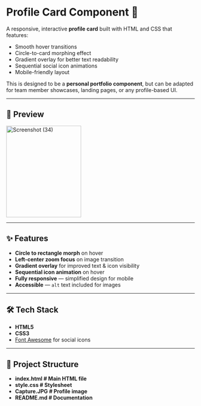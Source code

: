 # Profile Card Component 🎯

A responsive, interactive **profile card** built with HTML and CSS that features:
- Smooth hover transitions
- Circle-to-card morphing effect
- Gradient overlay for better text readability
- Sequential social icon animations
- Mobile-friendly layout

This is designed to be a **personal portfolio component**, but can be adapted for team member showcases, landing pages, or any profile-based UI.

---

## 📸 Preview
<img width="200" height="245" alt="Screenshot (34)" src="https://github.com/user-attachments/assets/c1055de8-e0b2-4c33-bb1c-fce8fabac243" />

---

## ✨ Features
- **Circle to rectangle morph** on hover
- **Left-center zoom focus** on image transition
- **Gradient overlay** for improved text & icon visibility
- **Sequential icon animation** on hover
- **Fully responsive** — simplified design for mobile
- **Accessible** — `alt` text included for images

---

## 🛠 Tech Stack
- **HTML5**
- **CSS3**
- [Font Awesome](https://fontawesome.com/) for social icons

---

## 📂 Project Structure

- **index.html # Main HTML file**
- **style.css # Stylesheet**
- **Capture.JPG # Profile image**
- **README.md # Documentation**
